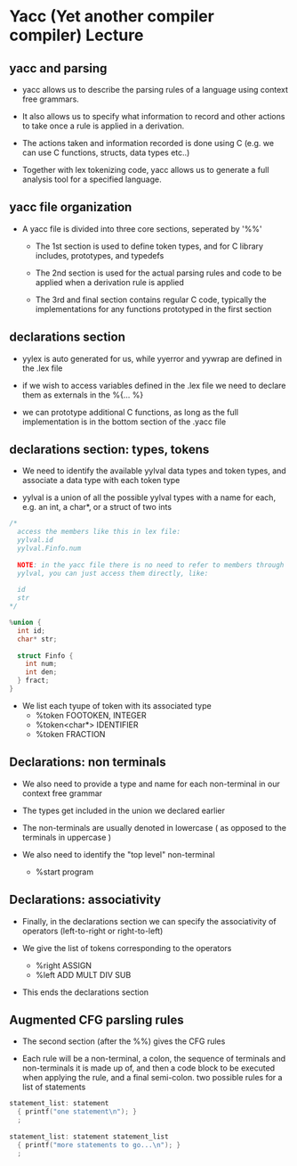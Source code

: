 # Yacc (Yet another compiler compiler) Lecture


## yacc and parsing

* yacc allows us to describe the parsing rules of a language using context free grammars.

* It also allows us to specify what information to record and other actions to take once
  a rule is applied in a derivation.
  
* The actions taken and information recorded is done using C (e.g. we can use C functions,
  structs, data types etc..)
  
* Together with lex tokenizing code, yacc allows us to generate a full analysis tool
  for a specified language.
 
## yacc file organization

* A yacc file is divided into three core sections, seperated by '%%'

  - The 1st section is used to define token types, and for C library includes,
    prototypes, and typedefs
    
  - The 2nd section is used for the actual parsing rules and code to be applied
    when a derivation rule is applied
    
  - The 3rd and final section contains regular C code, typically the implementations
    for any functions prototyped in the first section
    
## declarations section

* yylex is auto generated for us, while yyerror and yywrap are defined in the .lex file

* if we wish to access variables defined in the .lex file we need to declare them as externals
  in the %{...  %}
  
* we can prototype additional C functions, as long as the full implementation is in the bottom
  section of the .yacc file
  
## declarations section: types, tokens

* We need to identify the available yylval data types and token types, and associate a data type
  with each token type
  
* yylval is a union of all the possible yylval types with a name for each, e.g. an int, a char*,
  or a struct of two ints
  
``` c
/*
  access the members like this in lex file: 
  yylval.id
  yylval.Finfo.num 
  
  NOTE: in the yacc file there is no need to refer to members through
  yylval, you can just access them directly, like:
  
  id
  str
*/

%union {
  int id;
  char* str;
  
  struct Finfo {
    int num;
    int den;
  } fract;
}
```

* We list each tyupe of token with its associated type
  - %token<int> FOOTOKEN, INTEGER
  - %token<char*> IDENTIFIER
  - %token<struct Finfo> FRACTION


## Declarations: non terminals

* We also need to provide a type and name for each non-terminal in our context free grammar

* The types get included in the union we declared earlier

* The non-terminals are usually denoted in lowercase ( as opposed to the terminals in uppercase )

* We also need to identify the "top level" non-terminal
  - %start program

  
## Declarations: associativity

* Finally, in the declarations section we can specify the associativity
  of operators (left-to-right or right-to-left)
  
* We give the list of tokens corresponding to the operators
  - %right ASSIGN
  - %left ADD MULT DIV SUB

* This ends the declarations section


## Augmented CFG parsling rules

* The second section (after the %%) gives the CFG rules

* Each rule will be a non-terminal, a colon, the sequence of terminals
  and non-terminals it is made up of, and then a code block to be executed
  when applying the rule, and a final semi-colon. two possible rules for a list
  of statements
  
``` c
statement_list: statement
  { printf("one statement\n"); } 
  ;
  
statement_list: statement statement_list
  { printf("more statements to go...\n"); }
  ;
```



